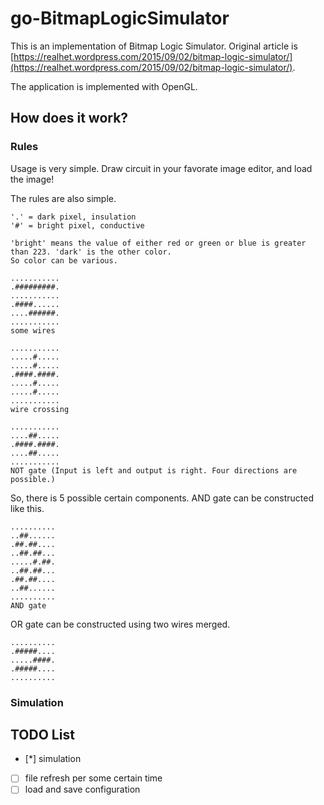 # go-BitmapLogicSimulator

This is an implementation of Bitmap Logic Simulator.
Original article is [https://realhet.wordpress.com/2015/09/02/bitmap-logic-simulator/](https://realhet.wordpress.com/2015/09/02/bitmap-logic-simulator/).

The application is implemented with OpenGL.

## How does it work?
### Rules
Usage is very simple. Draw circuit in your favorate image editor, and load the image!

The rules are also simple.

```
'.' = dark pixel, insulation
'#' = bright pixel, conductive

'bright' means the value of either red or green or blue is greater than 223. 'dark' is the other color.
So color can be various.
```

```
...........
.#########.
...........
.####......
....######.
...........
some wires
```

```
...........
.....#.....
.....#.....
.####.####.
.....#.....
.....#.....
...........
wire crossing
```

```
...........
....##.....
.####.####.
....##.....
...........
NOT gate (Input is left and output is right. Four directions are possible.)
```

So, there is 5 possible certain components.
AND gate can be constructed like this.

```
..........
..##......
.##.##....
..##.##...
.....#.##.
..##.##...
.##.##....
..##......
..........
AND gate
```

OR gate can be constructed using two wires merged.

```
..........
.#####....
.....####.
.#####....
..........
```

### Simulation

## TODO List
- [*] simulation
- [ ] file refresh per some certain time
- [ ] load and save configuration

